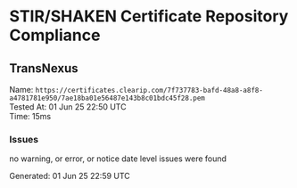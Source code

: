 # STIR/SHAKEN Certificate Repository Compliance

## TransNexus

Name: `https://certificates.clearip.com/7f737783-bafd-48a8-a8f8-a4781781e950/7ae18ba01e56487e143b8c01bdc45f28.pem`\
Tested At: 01 Jun 25 22:50 UTC\
Time: 15ms

### Issues

no warning, or error, or notice date level issues were found

Generated: 01 Jun 25 22:59 UTC